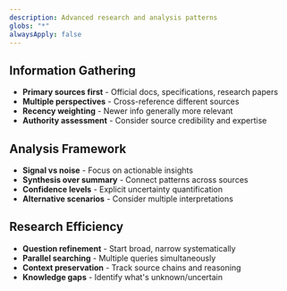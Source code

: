 ```yaml
---
description: Advanced research and analysis patterns
globs: "*"
alwaysApply: false
---
```


## Information Gathering
- **Primary sources first** - Official docs, specifications, research papers
- **Multiple perspectives** - Cross-reference different sources
- **Recency weighting** - Newer info generally more relevant
- **Authority assessment** - Consider source credibility and expertise

## Analysis Framework
- **Signal vs noise** - Focus on actionable insights
- **Synthesis over summary** - Connect patterns across sources
- **Confidence levels** - Explicit uncertainty quantification
- **Alternative scenarios** - Consider multiple interpretations

## Research Efficiency
- **Question refinement** - Start broad, narrow systematically
- **Parallel searching** - Multiple queries simultaneously
- **Context preservation** - Track source chains and reasoning
- **Knowledge gaps** - Identify what's unknown/uncertain